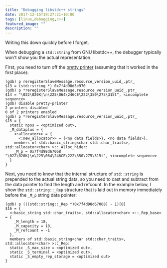 ```yaml
---
title: "Debugging libstdc++ strings"
date: 2017-12-15T19:27:21+10:00
tags: [linux,debugging,c++]
featured_image: ""
description: ""
---
```


Writing this down quickly before I forget.

When debugging a `std::string` from GNU libstdc++, the debugger typically
won't show you the actual representation.

First, you need to turn off the [pretty
printer](https://sourceware.org/gdb/onlinedocs/gdb/Pretty_002dPrinter-Commands.html)
(assuming that it worked in the first place):

```
(gdb) p reregisterSlaveMessage.resource_version_uuid_.ptr_
$13 = (std::string *) 0x7f4d98d5e970
(gdb) p *reregisterSlaveMessage.resource_version_uuid_.ptr_
$14 = "\022\020K|\n\225\064\246CE\222\350\275\315t", <incomplete sequence>
(gdb) disable pretty-printer
2 printers disabled
0 of 2 printers enabled
(gdb) p *reregisterSlaveMessage.resource_version_uuid_.ptr_
$15 = {
  static npos = <optimized out>,
  _M_dataplus = {
    <:allocator>> = {
      <:new_allocator>> = {<no data fields>}, <no data fields>},
    members of std::basic_string<char std::char_traits>, std::allocator<char> >::_Alloc_hider:
    _M_p = 0x7f4d98d67068 "\022\020K|\n\225\064\246CE\222\350\275\315t", <incomplete sequence>
  }
}
```

Next, you need to know that the internal structure of `std::string` is
prepended to the actual string data, so you need to cast and subtract
from the data pointer to find the length and refcount. In the example
below, I show the `std::string::_Rep` structure that is laid out in
memory immediately before the `_M_p` string data pointer:

```
(gdb) p (((std::string::_Rep *)0x7f4d98d67068) - 1)[0]
$16 = {
  <:basic_string std::char_traits>, std::allocator<char> >::_Rep_base> = {
    _M_length = 18,
    _M_capacity = 18,
    _M_refcount = -1
  },
  members of std::basic_string<char std::char_traits>, std::allocator<char> >::_Rep:
  static _S_max_size = <optimized out>,
  static _S_terminal = <optimized out>,
  static _S_empty_rep_storage = <optimized out>
}
``` 

